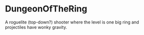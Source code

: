 # DungeonOfTheRing
A roguelite (top-down?) shooter where the level is one big ring and projectiles have wonky gravity.
